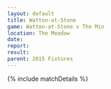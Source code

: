 ```yaml
---
layout: default
title: Watton-at-Stone
game: Watton-at-Stone v The Min
location: The Meadow
date: 
report: 
result: 
parent: 2015 Fixtures
---
```


{% include matchDetails %}
